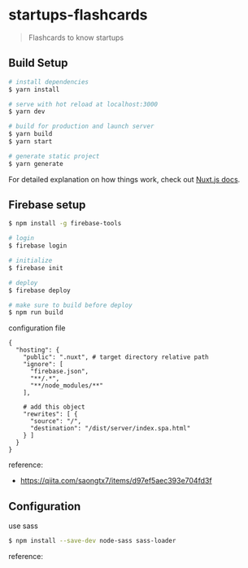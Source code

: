 # startups-flashcards

> Flashcards to know startups

## Build Setup

```bash
# install dependencies
$ yarn install

# serve with hot reload at localhost:3000
$ yarn dev

# build for production and launch server
$ yarn build
$ yarn start

# generate static project
$ yarn generate
```

For detailed explanation on how things work, check out [Nuxt.js docs](https://nuxtjs.org).

## Firebase setup

```bash
$ npm install -g firebase-tools

# login
$ firebase login

# initialize
$ firebase init

# deploy
$ firebase deploy

# make sure to build before deploy
$ npm run build
```

configuration file
```
{
  "hosting": {
    "public": ".nuxt", # target directory relative path
    "ignore": [
      "firebase.json",
      "**/.*",
      "**/node_modules/**"
    ],

    # add this object
    "rewrites": [ {
      "source": "/",
      "destination": "/dist/server/index.spa.html"
    } ]
  }
}
```


reference:
- https://qiita.com/saongtx7/items/d97ef5aec393e704fd3f

## Configuration

use sass

```bash
$ npm install --save-dev node-sass sass-loader
```

reference:



